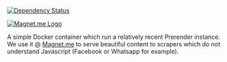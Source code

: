 [![Dependency Status](https://gemnasium.com/badges/github.com/Magnetme/prerender-docker.svg)](https://gemnasium.com/github.com/Magnetme/prerender-docker)

[![Magnet.me Logo](https://cdn.magnet.me/images/logo-2015-full.svg)](https://magnet.me?ref=github-magnetme "Discover the best companies, jobs and internships at Magnet.me")

A simple Docker container which run a relatively recent Prerender instance.
We use it @ [Magnet.me](https://magnet.me) to serve beautiful content to scrapers which do not understand Javascript (Facebook or Whatsapp for example).

